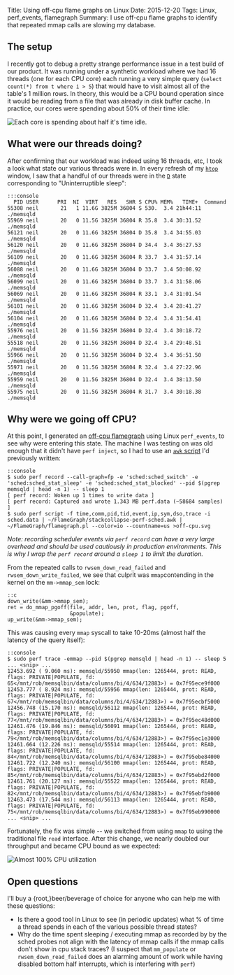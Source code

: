 Title: Using off-cpu flame graphs on Linux
Date: 2015-12-20
Tags: Linux, perf_events, flamegraph
Summary: I use off-cpu flame graphs to identify that repeated mmap calls are slowing my database.

## The setup

I recently got to debug a pretty strange performance issue in a test build
of our product. It was running under a synthetic workload where we had 16
threads (one for each CPU core) each running a very simple query
(`select count(*) from t where i > 5`) that would have to visit almost all of
the table's 1 million rows. In theory, this would be a CPU bound operation
since it would be reading from a file that was already in disk buffer cache.
In practice, our cores were spending about 50% of their time idle:

![Each core is spending about half it's time idle.](|filename|/images/low_cpu_usage.png "Each core is spending about half it's time idle.")

## What were our threads doing?

After confirming that our workload was indeed using 16 threads, etc, I took a
look what state our various threads were in. In every refresh of my
[`htop`](http://hisham.hm/htop/) window, I saw that a handful of our threads
were in the
[`D`](http://blog.kevac.org/2013/02/uninterruptible-sleep-d-state.html)
state corresponding to "Uninterruptible sleep":

    :::console
      PID USER      PRI  NI  VIRT   RES   SHR S CPU% MEM%   TIME+  Command
    55308 neil       21   1 11.6G 3825M 36804 S 530.  3.4 21h44:11 ./memsqld
    55969 neil       20   0 11.5G 3825M 36804 R 35.8  3.4 30:31.52 ./memsqld
    56121 neil       20   0 11.6G 3825M 36804 D 35.8  3.4 34:55.03 ./memsqld
    56120 neil       20   0 11.6G 3825M 36804 D 34.4  3.4 36:27.53 ./memsqld
    56109 neil       20   0 11.6G 3825M 36804 R 33.7  3.4 31:57.14 ./memsqld
    56088 neil       20   0 11.6G 3825M 36804 D 33.7  3.4 50:08.92 ./memsqld
    56099 neil       20   0 11.6G 3825M 36804 D 33.7  3.4 31:58.06 ./memsqld
    56069 neil       20   0 11.6G 3825M 36804 R 33.1  3.4 31:01.54 ./memsqld
    56101 neil       20   0 11.6G 3825M 36804 D 32.4  3.4 28:41.27 ./memsqld
    56104 neil       20   0 11.6G 3825M 36804 D 32.4  3.4 31:54.41 ./memsqld
    55976 neil       20   0 11.5G 3825M 36804 D 32.4  3.4 30:18.72 ./memsqld
    55518 neil       20   0 11.5G 3825M 36804 D 32.4  3.4 29:48.51 ./memsqld
    55966 neil       20   0 11.5G 3825M 36804 D 32.4  3.4 36:51.50 ./memsqld
    55971 neil       20   0 11.5G 3825M 36804 R 32.4  3.4 27:22.96 ./memsqld
    55959 neil       20   0 11.5G 3825M 36804 D 32.4  3.4 38:13.50 ./memsqld
    55975 neil       20   0 11.5G 3825M 36804 R 31.7  3.4 30:18.38 ./memsqld

## Why were we going off CPU?

At this point, I generated an
[off-cpu flamegraph](http://www.brendangregg.com/blog/2015-02-26/linux-perf-off-cpu-flame-graph.html)
using Linux `perf_events`, to see why were entering this state. The machine I
was testing on was old enough that it didn't have `perf inject`, so I had to
use an
[`awk` script](https://github.com/awreece/FlameGraph/blob/6f3e75f10923d1f97e4b2b0a40d8ec3c9d063974/stackcollapse-perf-sched.awk)
I'd previously written:

    ::console
    $ sudo perf record --call-graph=fp -e 'sched:sched_switch' -e 'sched:sched_stat_sleep' -e 'sched:sched_stat_blocked' --pid $(pgrep memsqld | head -n 1) -- sleep 1
    [ perf record: Woken up 1 times to write data ]
    [ perf record: Captured and wrote 1.343 MB perf.data (~58684 samples) ]
    $ sudo perf script -f time,comm,pid,tid,event,ip,sym,dso,trace -i sched.data | ~/FlameGraph/stackcollapse-perf-sched.awk | ~/FlameGraph/flamegraph.pl --color=io --countname=us >off-cpu.svg

_Note: recording scheduler events via `perf record` can have a very large overhead and should be used cautiously in production environments. This is why I wrap the `perf record` around a `sleep 1` to limit the duration._

<object data="{filename}/images/mmap_off_cpu.svg" style="width:100%;"></object>

From the repeated calls to `rwsem_down_read_failed` and `rwsem_down_write_failed`, we see that culprit was `mmap`contending in the kernel on the `mm->mmap_sem` lock:

    ::c
    down_write(&mm->mmap_sem);
    ret = do_mmap_pgoff(file, addr, len, prot, flag, pgoff,
                        &populate);
    up_write(&mm->mmap_sem);

This was causing every `mmap` syscall to take 10-20ms (almost half the latency of the query itself):

    ::console
    $ sudo perf trace -emmap --pid $(pgrep memsqld | head -n 1) -- sleep 5
    ... <snip> ...
    12453.692 ( 9.060 ms): memsqld/55950 mmap(len: 1265444, prot: READ, flags: PRIVATE|POPULATE, fd: 65</mnt/rob/memsqlbin/data/columns/bi/4/634/12883>) = 0x7f95ece9f000
    12453.777 ( 8.924 ms): memsqld/55956 mmap(len: 1265444, prot: READ, flags: PRIVATE|POPULATE, fd: 67</mnt/rob/memsqlbin/data/columns/bi/4/634/12883>) = 0x7f95ecbf5000
    12456.748 (15.170 ms): memsqld/56112 mmap(len: 1265444, prot: READ, flags: PRIVATE|POPULATE, fd: 77</mnt/rob/memsqlbin/data/columns/bi/4/634/12883>) = 0x7f95ec48d000
    12461.476 (19.846 ms): memsqld/56091 mmap(len: 1265444, prot: READ, flags: PRIVATE|POPULATE, fd: 79</mnt/rob/memsqlbin/data/columns/bi/4/634/12883>) = 0x7f95ec1e3000
    12461.664 (12.226 ms): memsqld/55514 mmap(len: 1265444, prot: READ, flags: PRIVATE|POPULATE, fd: 84</mnt/rob/memsqlbin/data/columns/bi/4/634/12883>) = 0x7f95ebe84000
    12461.722 (12.240 ms): memsqld/56100 mmap(len: 1265444, prot: READ, flags: PRIVATE|POPULATE, fd: 85</mnt/rob/memsqlbin/data/columns/bi/4/634/12883>) = 0x7f95ebd2f000
    12461.761 (20.127 ms): memsqld/55522 mmap(len: 1265444, prot: READ, flags: PRIVATE|POPULATE, fd: 82</mnt/rob/memsqlbin/data/columns/bi/4/634/12883>) = 0x7f95ebfb9000
    12463.473 (17.544 ms): memsqld/56113 mmap(len: 1265444, prot: READ, flags: PRIVATE|POPULATE, fd: 75</mnt/rob/memsqlbin/data/columns/bi/4/634/12883>) = 0x7f95eb990000
    ... <snip> ...

Fortunately, the fix was simple -- we switched from using `mmap` to using
the traditional file `read` interface. After this change, we nearly doubled
our throughput and became CPU bound as we expected:

![Almost 100% CPU utilization](|filename|/images/high_cpu_usage.png "Almost 100% CPU utilization")

## Open questions

I'll buy a {root,}beer/beverage of choice for anyone who can help me with these
questions:

  - Is there a good tool in Linux to see (in periodic updates) what % of time a thread spends in each of the various possible thread states?
  - Why do the time spent sleeping / executing mmap as recorded by by the sched probes not align with the latency of mmap calls if the mmap calls don't show in cpu stack traces? (I suspect that `mm_populate` or `rwsem_down_read_failed` does an alarming amount of work while having disabled bottom half interrupts, which is interfering with `perf`)
